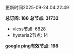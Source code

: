 更新时间2025-09-24 04:22:49

**总订阅: 188**
**总节点: 31732**
- vless节点: 6828
- hysteria2节点: 14

**google ping有效节点: 198**
